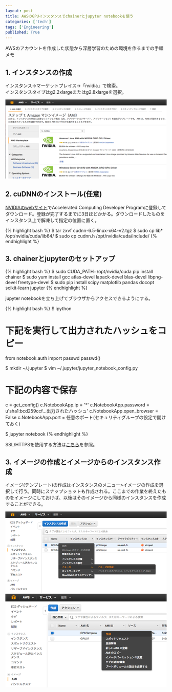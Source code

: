 ```yaml
---
layout: post
title: AWSのGPUインスタンスでchainerとjupyter notebookを使う
categories: ['tech']
tags: ['Engineering']
published: True
---
```


AWSのアカウントを作成した状態から深層学習のための環境を作るまでの手順メモ

## 1. インスタンスの作成

インスタンス->マーケットプレイス->「nvidia」で検索。<br>インスタンスタイプはg2.2xlargeまたはg2.8xlargeを選択。

<img src="/assets/img/blog_aws-chainer01.png" class="image-on-frame-medium">

## 2. cuDNNのインストール(任意)

[NVIDIAのwebサイト](https://developer.nvidia.com/cudnn)でAccelerated Computing Developer Programに登録してダウンロード。登録が完了するまでに3日ほどかかる。ダウンロードしたものをインスタンス上で解凍して指定の位置に置く。

{% highlight bash %}
$ tar zxvf cudnn-6.5-linux-x64-v2.tgz
$ sudo cp lib* /opt/nvidia/cuda/lib64/
$ sudo cp cudnn.h /opt/nvidia/cuda/include/
{% endhighlight %}

## 3. chainerとjupyterのセットアップ

{% highlight bash %}
$ sudo CUDA_PATH=/opt/nvidia/cuda pip install chainer
$ sudo yum install gcc atlas-devel lapack-devel blas-devel libpng-devel freetype-devel
$ sudo pip install scipy matplotlib pandas docopt scikit-learn jupyter
{% endhighlight %}

jupyter notebookを立ち上げてブラウザからアクセスできるようにする。

{% highlight bash %}
$ ipython
# 下記を実行して出力されたハッシュをコピー
from notebook.auth import passwd
passwd()

$ mkdir ~/.jupyter
$ vim ~/.jupyter/jupyter_notebook_config.py
# 下記の内容で保存
c = get_config()
c.NotebookApp.ip = '*'
c.NotebookApp.password = u'sha1:bcd259ccf...出力されたハッシュ'
c.NotebookApp.open_browser = False
c.NotebookApp.port = 任意のポート(セキュリティグループの設定で開けておく)

$ jupyter notebook
{% endhighlight %}

SSL/HTTPSを使用する方法は[こちら](http://jupyter-notebook.readthedocs.io/en/latest/public_server.html)を参照。

## 3. イメージの作成とイメージからのインスタンス作成

イメージ(テンプレート)の作成はインスタンスのメニュー>イメージの作成を選択して行う。同時にスナップショットも作成される。ここまでの作業を終えたものをイメージにしておけば、以後はそのイメージから同様のインスタンスを作成することができる。

<img src="/assets/img/blog_aws-chainer02.png" class="image-on-frame-medium">

<img src="/assets/img/blog_aws-chainer03.png" class="image-on-frame-medium">